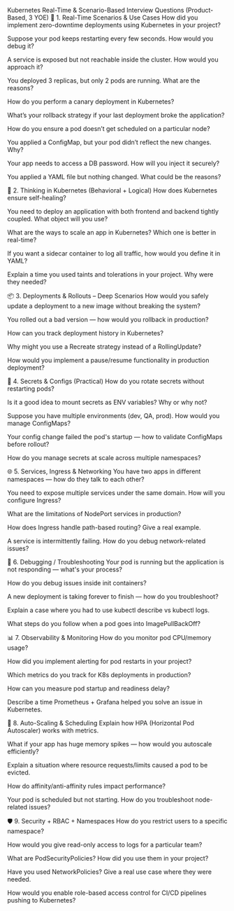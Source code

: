 Kubernetes Real-Time & Scenario-Based Interview Questions (Product-Based, 3 YOE)
🔁 1. Real-Time Scenarios & Use Cases
How did you implement zero-downtime deployments using Kubernetes in your project?

Suppose your pod keeps restarting every few seconds. How would you debug it?

A service is exposed but not reachable inside the cluster. How would you approach it?

You deployed 3 replicas, but only 2 pods are running. What are the reasons?

How do you perform a canary deployment in Kubernetes?

What’s your rollback strategy if your last deployment broke the application?

How do you ensure a pod doesn’t get scheduled on a particular node?

You applied a ConfigMap, but your pod didn’t reflect the new changes. Why?

Your app needs to access a DB password. How will you inject it securely?

You applied a YAML file but nothing changed. What could be the reasons?

🧠 2. Thinking in Kubernetes (Behavioral + Logical)
How does Kubernetes ensure self-healing?

You need to deploy an application with both frontend and backend tightly coupled. What object will you use?

What are the ways to scale an app in Kubernetes? Which one is better in real-time?

If you want a sidecar container to log all traffic, how would you define it in YAML?

Explain a time you used taints and tolerations in your project. Why were they needed?

📦 3. Deployments & Rollouts – Deep Scenarios
How would you safely update a deployment to a new image without breaking the system?

You rolled out a bad version — how would you rollback in production?

How can you track deployment history in Kubernetes?

Why might you use a Recreate strategy instead of a RollingUpdate?

How would you implement a pause/resume functionality in production deployment?

🔐 4. Secrets & Configs (Practical)
How do you rotate secrets without restarting pods?

Is it a good idea to mount secrets as ENV variables? Why or why not?

Suppose you have multiple environments (dev, QA, prod). How would you manage ConfigMaps?

Your config change failed the pod's startup — how to validate ConfigMaps before rollout?

How do you manage secrets at scale across multiple namespaces?

🌐 5. Services, Ingress & Networking
You have two apps in different namespaces — how do they talk to each other?

You need to expose multiple services under the same domain. How will you configure Ingress?

What are the limitations of NodePort services in production?

How does Ingress handle path-based routing? Give a real example.

A service is intermittently failing. How do you debug network-related issues?

🧰 6. Debugging / Troubleshooting
Your pod is running but the application is not responding — what's your process?

How do you debug issues inside init containers?

A new deployment is taking forever to finish — how do you troubleshoot?

Explain a case where you had to use kubectl describe vs kubectl logs.

What steps do you follow when a pod goes into ImagePullBackOff?

📊 7. Observability & Monitoring
How do you monitor pod CPU/memory usage?

How did you implement alerting for pod restarts in your project?

Which metrics do you track for K8s deployments in production?

How can you measure pod startup and readiness delay?

Describe a time Prometheus + Grafana helped you solve an issue in Kubernetes.

🔄 8. Auto-Scaling & Scheduling
Explain how HPA (Horizontal Pod Autoscaler) works with metrics.

What if your app has huge memory spikes — how would you autoscale efficiently?

Explain a situation where resource requests/limits caused a pod to be evicted.

How do affinity/anti-affinity rules impact performance?

Your pod is scheduled but not starting. How do you troubleshoot node-related issues?

🛡️ 9. Security + RBAC + Namespaces
How do you restrict users to a specific namespace?

How would you give read-only access to logs for a particular team?

What are PodSecurityPolicies? How did you use them in your project?

Have you used NetworkPolicies? Give a real use case where they were needed.

How would you enable role-based access control for CI/CD pipelines pushing to Kubernetes?

